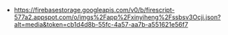 - https://firebasestorage.googleapis.com/v0/b/firescript-577a2.appspot.com/o/imgs%2Fapp%2Fxinyiheng%2Fssbsv3Ocji.json?alt=media&token=cb1d4d8b-55fc-4a57-aa7b-a551621e56f7
